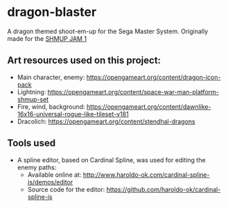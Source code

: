 # dragon-blaster
A dragon themed shoot-em-up for the Sega Master System. Originally made for the [SHMUP JAM 1](https://itch.io/jam/shmup-jam-1-dragons)

## Art resources used on this project:

* Main character, enemy: https://opengameart.org/content/dragon-icon-pack
* Lightning: https://opengameart.org/content/space-war-man-platform-shmup-set
* Fire, wind, background: https://opengameart.org/content/dawnlike-16x16-universal-rogue-like-tileset-v181
* Dracolich: https://opengameart.org/content/stendhal-dragons

## Tools used

* A spline editor, based on Cardinal Spline, was used for editing the enemy paths:
  * Available online at: http://www.haroldo-ok.com/cardinal-spline-js/demos/editor
  * Source code for the editor: https://github.com/haroldo-ok/cardinal-spline-js
